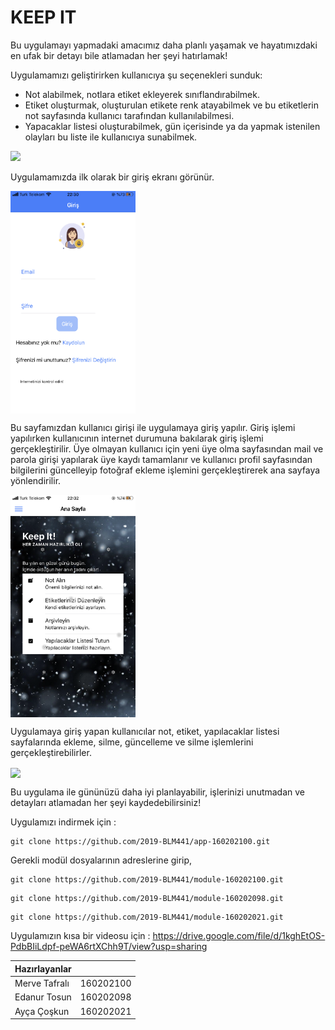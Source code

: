 # KEEP IT

Bu uygulamayı yapmadaki amacımız daha planlı yaşamak ve hayatımızdaki en ufak bir detayı bile atlamadan her şeyi hatırlamak!

Uygulamamızı geliştirirken kullanıcıya şu seçenekleri sunduk:
 * Not alabilmek, notlara etiket ekleyerek sınıflandırabilmek.
 * Etiket oluşturmak, oluşturulan etikete renk atayabilmek ve bu etiketlerin not sayfasında kullanıcı tarafından kullanılabilmesi.
 * Yapacaklar listesi oluşturabilmek, gün içerisinde ya da yapmak istenilen olayları bu liste ile kullanıcıya sunabilmek.
 
 
 
 ![](https://github.com/Mervetafrali/Keep-It-Clone/blob/master/KeepIt.gif)
 
 
Uygulamamızda ilk olarak bir giriş ekranı görünür. 

<img src="https://github.com/Mervetafrali/Keep-It-Clone/blob/master/IMG_1429.PNG" width=200 align=center>



Bu sayfamızdan kullanıcı girişi ile uygulamaya giriş yapılır. Giriş işlemi yapılırken kullanıcının internet durumuna bakılarak giriş işlemi gerçekleştirilir. 
Üye olmayan kullanıcı için yeni üye olma sayfasından mail ve parola girişi yapılarak üye kaydı tamamlanır ve kullanıcı profil sayfasından bilgilerini güncelleyip fotoğraf ekleme işlemini gerçekleştirerek ana sayfaya yönlendirilir.

<img src="https://github.com/Mervetafrali/Keep-It-Clone/blob/master/IMG_1433.PNG" width=200 align=center>


Uygulamaya giriş yapan kullanıcılar not, etiket, yapılacaklar listesi sayfalarında ekleme, silme, güncelleme ve silme işlemlerini gerçekleştirebilirler.

<img src="https://github.com/Mervetafrali/Keep-It-Clone/blob/master/IMG_1436.PNG.PNG" width=200 align=center>



Bu uygulama ile gününüzü daha iyi planlayabilir, işlerinizi unutmadan ve detayları atlamadan her şeyi kaydedebilirsiniz!



Uygulamızı indirmek için :
 
 ```
git clone https://github.com/2019-BLM441/app-160202100.git

```

Gerekli modül dosyalarının adreslerine girip,

 ```
git clone https://github.com/2019-BLM441/module-160202100.git 

```

```
git clone https://github.com/2019-BLM441/module-160202098.git 

```
 
```
git clone https://github.com/2019-BLM441/module-160202021.git 

```


Uygulamızın kısa bir videosu için : https://drive.google.com/file/d/1kghEtOS-PdbBIiLdpf-peWA6rtXChh9T/view?usp=sharing 

| Hazırlayanlar |                |
| ------------- |  ------------- | 
| Merve Tafralı |  160202100     | 
| Edanur Tosun  |  160202098     | 
| Ayça Çoşkun   |  160202021     | 

